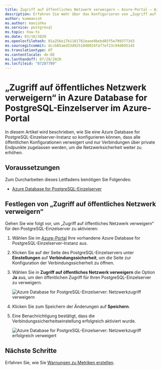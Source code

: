 ```yaml
---
title: Zugriff auf öffentliches Netzwerk verweigern – Azure-Portal – Azure Database for PostgreSQL-Einzelserver
description: Erfahren Sie mehr über das Konfigurieren von „Zugriff auf öffentliches Netzwerk verweigern“ für Ihre Azure Database for PostgreSQL-Einzelserver-Instanz im Azure-Portal.
author: kummanish
ms.author: manishku
ms.service: postgresql
ms.topic: how-to
ms.date: 03/10/2020
ms.openlocfilehash: 01a256e17b1101782eaee9bebd85f5e7093773d3
ms.sourcegitcommit: dccb85aed33d9251048024faf7ef23c94d695145
ms.translationtype: HT
ms.contentlocale: de-DE
ms.lasthandoff: 07/28/2020
ms.locfileid: "87287789"
---
```

# <a name="deny-public-network-access-in-azure-database-for-postgresql-single-server-using-azure-portal"></a>„Zugriff auf öffentliches Netzwerk verweigern“ in Azure Database for PostgreSQL-Einzelserver im Azure-Portal

In diesem Artikel wird beschrieben, wie Sie eine Azure Database for PostgreSQL-Einzelserver-Instanz so konfigurieren können, dass alle öffentlichen Konfigurationen verweigert und nur Verbindungen über private Endpunkte zugelassen werden, um die Netzwerksicherheit weiter zu erhöhen.

## <a name="prerequisites"></a>Voraussetzungen

Zum Durcharbeiten dieses Leitfadens benötigen Sie Folgendes:

* [Azure Database for PostgreSQL-Einzelserver](quickstart-create-server-database-portal.md)

## <a name="set-deny-public-network-access"></a>Festlegen von „Zugriff auf öffentliches Netzwerk verweigern“

Gehen Sie wie folgt vor, um „Zugriff auf öffentliches Netzwerk verweigern“ für den PostgreSQL-Einzelserver zu aktivieren:

1. Wählen Sie im [Azure-Portal](https://portal.azure.com/) Ihre vorhandene Azure Database for PostgreSQL-Einzelserver-Instanz aus.

1. Klicken Sie auf der Seite des PostgreSQL-Einzelservers unter **Einstellungen** auf **Verbindungssicherheit**, um die Seite zur Konfiguration der Verbindungssicherheit zu öffnen.

1. Wählen Sie in **Zugriff auf öffentliches Netzwerk verweigern** die Option **Ja** aus, um den öffentlichen Zugriff für Ihren PostgreSQL-Einzelserver zu verweigern.

    ![Azure Database for PostgreSQL-Einzelserver: Netzwerkzugriff verweigern](./media/howto-deny-public-network-access/deny-public-network-access.PNG)

1. Klicken Sie zum Speichern der Änderungen auf **Speichern**.

1. Eine Benachrichtigung bestätigt, dass die Verbindungssicherheitseinstellung erfolgreich aktiviert wurde.

    ![Azure Database for PostgreSQL-Einzelserver: Netzwerkzugriff erfolgreich verweigert](./media/howto-deny-public-network-access/deny-public-network-access-success.png)

## <a name="next-steps"></a>Nächste Schritte

Erfahren Sie, wie Sie [Warnungen zu Metriken erstellen](howto-alert-on-metric.md).
